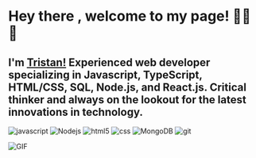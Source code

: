 # Hey there , welcome to my page! 👋👋👋
## I'm [Tristan!](https://www.linkedin.com/in/tristan-wang-4339a896/)  Experienced web developer specializing in Javascript, TypeScript, HTML/CSS, SQL, Node.js, and React.js. Critical thinker and always on the lookout for the latest innovations in technology. 

<p>
<img alt="javascript" src="https://img.shields.io/badge/-Javascript-FFFB14?style=flat-square&logo=javascript&logoColor=black" />
  <img alt="Nodejs" src="https://img.shields.io/badge/-Nodejs-43853d?style=flat-square&logo=Node.js&logoColor=white" />
  <img alt="html5" src="https://img.shields.io/badge/-HTML5-008AD4?style=flat-square&logo=html5&logoColor=white" />
  <img alt="css" src="https://img.shields.io/badge/CSS3-AD1000?style=flat-square&logo=css3&logoColor=white" />
  <img alt="MongoDB" src="https://img.shields.io/badge/-MongoDB-13aa52?style=flat-square&logo=mongodb&logoColor=white" />
  <img alt="git" src="https://img.shields.io/badge/-Git-F05032?style=flat-square&logo=git&logoColor=white" />
  
  </p>
  
  <img align="left"  alt="GIF" src="https://s3.amazonaws.com/rails-camp-tutorials/blog/programming+memes/programming-or-googling.jpg">
